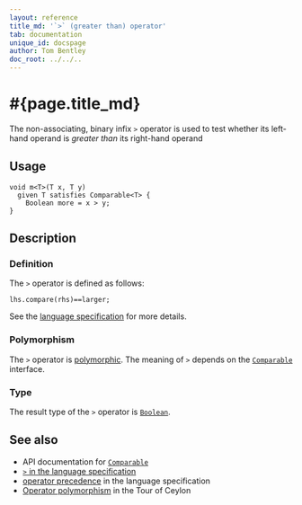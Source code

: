 ```yaml
---
layout: reference
title_md: '`>` (greater than) operator'
tab: documentation
unique_id: docspage
author: Tom Bentley
doc_root: ../../..
---
```


# #{page.title_md}

The non-associating, binary infix `>` operator is used to test whether its left-hand 
operand is *greater than* its right-hand operand

## Usage 

<!-- try: -->
    void m<T>(T x, T y) 
      given T satisfies Comparable<T> {
        Boolean more = x > y;
    }

## Description

### Definition

The `>` operator is defined as follows:

<!-- check:none -->
<!-- try: -->
    lhs.compare(rhs)==larger;

See the [language specification](#{site.urls.spec_current}#equalitycomparison) for more details.

### Polymorphism

The `>` operator is [polymorphic](#{page.doc_root}/reference/operator/operator-polymorphism). 
The meaning of `>` depends on the 
[`Comparable`](#{site.urls.apidoc_1_0}/Comparable.type.html) interface.

### Type

The result type of the `>` operator is [`Boolean`](#{site.urls.apidoc_1_0}/Boolean.type.html).

## See also

* API documentation for [`Comparable`](#{site.urls.apidoc_1_0}/Comparable.type.html)
* [`>` in the language specification](#{site.urls.spec_current}#equalitycomparison)
* [operator precedence](#{site.urls.spec_current}#operatorprecedence) in the 
  language specification
* [Operator polymorphism](#{page.doc_root}/tour/language-module/#operator_polymorphism) 
  in the Tour of Ceylon

